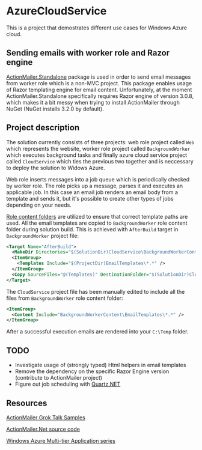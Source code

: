 AzureCloudService
=================

This is a project that demostrates different use cases for Windows Azure cloud.

Sending emails with worker role and Razor engine
------------------------------------------------

[ActionMailer.Standalone][1] package is used in order
to send email messages from worker role which is a non-MVC project. This package enables usage of
Razor templating engine for email content. Unfortunately, at the moment ActionMailer.Standalone
specifically requires Razor engine of version 3.0.8, which makes it a bit messy when trying to install
ActionMailer through NuGet (NuGet installs 3.2.0 by default).

Project description
-------------------

The solution currently consists of three projects: web role project called `Web` which represents
the website, worker role project called `BackgroundWorker` which executes background tasks and finally
azure cloud service project called `CloudService` which ties the previous two together
and is neccessary to deploy the solution to Widows Azure.

Web role inserts messages into a job queue which is periodically checked by worker role.
The role picks up a message, parses it and executes an applicable job. In this case an email job
renders an email body from a template and sends it, but it's possible to create other types of jobs
depending on your needs.

[Role content folders][2] are utilized to ensure that correct template paths are used. All the email
templates are copied to `BackgroundWorker` role content folder during solution build. This is achieved
with `AfterBuild` target in `BackgroundWorker` project file:

```xml
<Target Name="AfterBuild">
  <MakeDir Directories="$(SolutionDir)CloudService\BackgroundWorkerContent\EmailTemplates" Condition="!Exists('$(SolutionDir)CloudService\BackgroundWorkerContent\EmailTemplates')" />
  <ItemGroup>
    <Templates Include="$(ProjectDir)EmailTemplates\*.*" />
  </ItemGroup>
  <Copy SourceFiles="@(Templates)" DestinationFolder="$(SolutionDir)CloudService\BackgroundWorkerContent\EmailTemplates" />
</Target>
```

The `CloudService` project file has been manually edited to include all the files from `BackgroundWorker`
role content folder:

```xml
<ItemGroup>
  <Content Include="BackgroundWorkerContent\EmailTemplates\*.*" />
</ItemGroup>
```

After a successful execution emails are rendered into your `C:\Temp` folder.

TODO
----

* Investigate usage of (strongly typed) Html helpers in email templates
* Remove the dependency on the specific Razor Engine version (contribute to ActionMailer project)
* Figure out job scheduling with [Quartz.NET][3]

Resources
---------

[ActionMailer Grok Talk Samples](https://github.com/philjones88/DNDN-ActionMailer)

[ActionMailer.Net source code](https://bitbucket.org/swaj/actionmailer.net/wiki/Home)

[Windows Azure Multi-tier Application series](http://www.windowsazure.com/en-us/develop/net/tutorials/multi-tier-web-site/1-overview/)

[1]:http://nuget.org/packages/ActionMailer.Standalone/

[2]:http://blogs.msdn.com/b/philliphoff/archive/2012/06/08/add-files-to-your-windows-azure-package-using-role-content-folders.aspx

[3]:http://www.quartz-scheduler.net/
